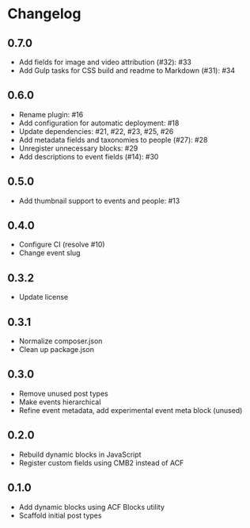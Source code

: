# Changelog #
## 0.7.0 ##
* Add fields for image and video attribution (#32): #33
* Add Gulp tasks for CSS build and readme to Markdown (#31): #34

## 0.6.0 ##
* Rename plugin: #16
* Add configuration for automatic deployment: #18
* Update dependencies: #21, #22, #23, #25, #26
* Add metadata fields and taxonomies to people (#27): #28
* Unregister unnecessary blocks: #29
* Add descriptions to event fields (#14): #30

## 0.5.0 ##
* Add thumbnail support to events and people: #13

## 0.4.0 ##
* Configure CI (resolve #10)
* Change event slug

## 0.3.2 ##
* Update license

## 0.3.1 ##
* Normalize composer.json
* Clean up package.json

## 0.3.0 ##
* Remove unused post types
* Make events hierarchical
* Refine event metadata, add experimental event meta block (unused)

## 0.2.0 ##
* Rebuild dynamic blocks in JavaScript
* Register custom fields using CMB2 instead of ACF

## 0.1.0 ##
* Add dynamic blocks using ACF Blocks utility
* Scaffold initial post types
